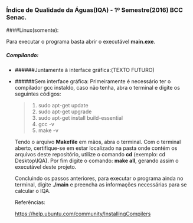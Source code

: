 ### Índice de Qualidade da Águas(IQA) - 1º Semestre(2016) BCC Senac.
####Linux(somente):

Para executar o programa basta abrir o executável **main.exe**.

##### Compilando:

- ######Juntamente à interface gráfica:(TEXTO FUTURO)

- ######Sem interface gráfica:
  Primeiramente é necessário ter o compilador gcc instaldo, caso não tenha, abra o terminal e digite os seguintes códigos:
  >  1.  sudo apt-get update 
  >  2.  sudo apt-get upgrade
  >  3.  sudo apt-get install build-essential
  >  4.  gcc -v
  >  5.  make -v

  Tendo o arquivo **Makefile** em mãos, abra o terminal. Com o terminal aberto, certifique-se em estar localizado na pasta onde contém os arquivos deste repositório, utilize o comando **cd** (exemplo: cd Desktop\IQA). Por fim digite o comando: **make all**, gerando assim o executável deste projeto.

  Concluindo os passos anteriores, para executar o programa ainda no terminal, digite **./main** e preencha as informações necessárias para se calcular o IQA.
  
  Referências:
  
  https://help.ubuntu.com/community/InstallingCompilers
